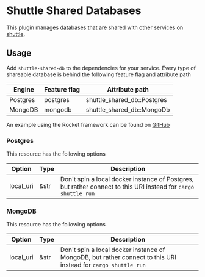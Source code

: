 # Shuttle Shared Databases
This plugin manages databases that are shared with other services on [shuttle](https://www.shuttle.rs).

## Usage
Add `shuttle-shared-db` to the dependencies for your service. Every type of shareable database is behind the following feature flag and attribute path

| Engine   | Feature flag | Attribute path              |
|----------|--------------|-----------------------------|
| Postgres | postgres     | shuttle_shared_db::Postgres |
| MongoDB  | mongodb      | shuttle_shared_db::MongoDb  |

An example using the Rocket framework can be found on [GitHub](https://github.com/shuttle-hq/examples/tree/main/rocket/postgres)

### Postgres
This resource has the following options

| Option    | Type | Description                                                                                                    |
|-----------|------|----------------------------------------------------------------------------------------------------------------|
| local_uri | &str | Don't spin a local docker instance of Postgres, but rather connect to this URI instead for `cargo shuttle run` |

### MongoDB
This resource has the following options

| Option    | Type | Description                                                                                                   |
|-----------|------|---------------------------------------------------------------------------------------------------------------|
| local_uri | &str | Don't spin a local docker instance of MongoDB, but rather connect to this URI instead for `cargo shuttle run` |

